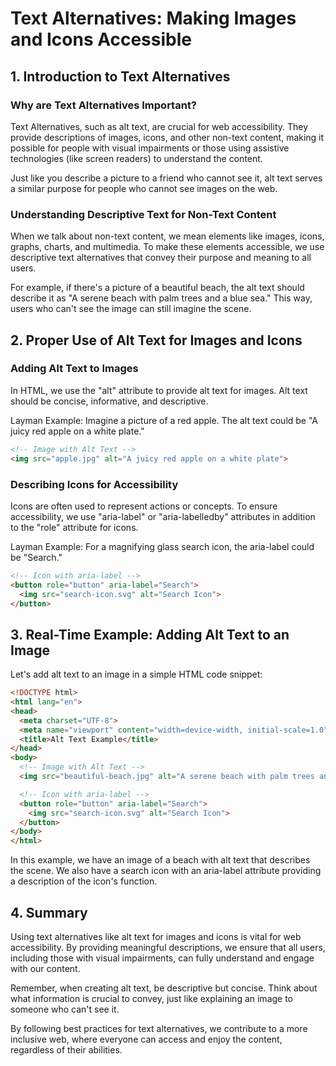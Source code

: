 # Text Alternatives: Making Images and Icons Accessible

## 1. Introduction to Text Alternatives

### Why are Text Alternatives Important?

Text Alternatives, such as alt text, are crucial for web accessibility. They provide descriptions of images, icons, and other non-text content, making it possible for people with visual impairments or those using assistive technologies (like screen readers) to understand the content.

Just like you describe a picture to a friend who cannot see it, alt text serves a similar purpose for people who cannot see images on the web.

### Understanding Descriptive Text for Non-Text Content

When we talk about non-text content, we mean elements like images, icons, graphs, charts, and multimedia. To make these elements accessible, we use descriptive text alternatives that convey their purpose and meaning to all users.

For example, if there's a picture of a beautiful beach, the alt text should describe it as "A serene beach with palm trees and a blue sea." This way, users who can't see the image can still imagine the scene.

## 2. Proper Use of Alt Text for Images and Icons

### Adding Alt Text to Images

In HTML, we use the "alt" attribute to provide alt text for images. Alt text should be concise, informative, and descriptive.

Layman Example: Imagine a picture of a red apple. The alt text could be "A juicy red apple on a white plate."

```html
<!-- Image with Alt Text -->
<img src="apple.jpg" alt="A juicy red apple on a white plate">
```

### Describing Icons for Accessibility

Icons are often used to represent actions or concepts. To ensure accessibility, we use "aria-label" or "aria-labelledby" attributes in addition to the "role" attribute for icons.

Layman Example: For a magnifying glass search icon, the aria-label could be "Search."

```html
<!-- Icon with aria-label -->
<button role="button" aria-label="Search">
  <img src="search-icon.svg" alt="Search Icon">
</button>
```

## 3. Real-Time Example: Adding Alt Text to an Image

Let's add alt text to an image in a simple HTML code snippet:

```html
<!DOCTYPE html>
<html lang="en">
<head>
  <meta charset="UTF-8">
  <meta name="viewport" content="width=device-width, initial-scale=1.0">
  <title>Alt Text Example</title>
</head>
<body>
  <!-- Image with Alt Text -->
  <img src="beautiful-beach.jpg" alt="A serene beach with palm trees and a blue sea">

  <!-- Icon with aria-label -->
  <button role="button" aria-label="Search">
    <img src="search-icon.svg" alt="Search Icon">
  </button>
</body>
</html>
```

In this example, we have an image of a beach with alt text that describes the scene. We also have a search icon with an aria-label attribute providing a description of the icon's function.

## 4. Summary

Using text alternatives like alt text for images and icons is vital for web accessibility. By providing meaningful descriptions, we ensure that all users, including those with visual impairments, can fully understand and engage with our content.

Remember, when creating alt text, be descriptive but concise. Think about what information is crucial to convey, just like explaining an image to someone who can't see it.

By following best practices for text alternatives, we contribute to a more inclusive web, where everyone can access and enjoy the content, regardless of their abilities.